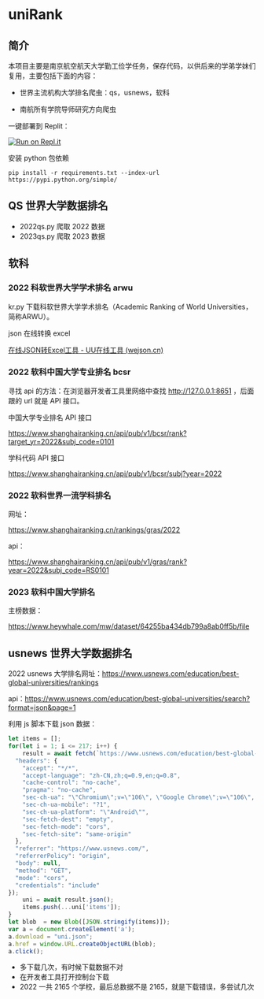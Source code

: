 # uniRank

## 简介

本项目主要是南京航空航天大学勤工俭学任务，保存代码，以供后来的学弟学妹们复用，主要包括下面的内容：

- 世界主流机构大学排名爬虫：qs，usnews，软科

- 南航所有学院导师研究方向爬虫

一键部署到 Replit：

[![Run on Repl.it](https://replit.com/badge/github/yym68686/uniRank)](https://replit.com/new/github/yym68686/uniRank)

安装 python 包依赖

```
pip install -r requirements.txt --index-url https://pypi.python.org/simple/
```

## QS 世界大学数据排名

- 2022qs.py 爬取 2022 数据
- 2023qs.py 爬取 2023 数据

## 软科

### 2022 科软世界大学学术排名 arwu

kr.py 下载科软世界大学学术排名（Academic Ranking of World Universities，简称ARWU）。

json 在线转换 excel

[在线JSON转Excel工具 - UU在线工具 (wejson.cn)](https://wejson.cn/json2excel/)

### 2022 软科中国大学专业排名 bcsr

寻找 api 的方法：在浏览器开发者工具里网络中查找 http://127.0.0.1:8651 ，后面跟的 url 就是 API 接口。

中国大学专业排名 API 接口

https://www.shanghairanking.cn/api/pub/v1/bcsr/rank?target_yr=2022&subj_code=0101

学科代码 API 接口

https://www.shanghairanking.cn/api/pub/v1/bcsr/subj?year=2022

### 2022 软科世界一流学科排名

网址：

https://www.shanghairanking.cn/rankings/gras/2022

api：

https://www.shanghairanking.cn/api/pub/v1/gras/rank?year=2022&subj_code=RS0101

### 2023 软科中国大学排名

主榜数据：

https://www.heywhale.com/mw/dataset/64255ba434db799a8ab0ff5b/file

## usnews 世界大学数据排名

2022 usnews 大学排名网址：https://www.usnews.com/education/best-global-universities/rankings

api：https://www.usnews.com/education/best-global-universities/search?format=json&page=1

利用 js 脚本下载 json 数据：

```javascript
let items = [];
for(let i = 1; i <= 217; i++) {
    result = await fetch(`https://www.usnews.com/education/best-global-universities/search?format=json&page=${i}`, {
  "headers": {
    "accept": "*/*",
    "accept-language": "zh-CN,zh;q=0.9,en;q=0.8",
    "cache-control": "no-cache",
    "pragma": "no-cache",
    "sec-ch-ua": "\"Chromium\";v=\"106\", \"Google Chrome\";v=\"106\", \"Not;A=Brand\";v=\"99\"",
    "sec-ch-ua-mobile": "?1",
    "sec-ch-ua-platform": "\"Android\"",
    "sec-fetch-dest": "empty",
    "sec-fetch-mode": "cors",
    "sec-fetch-site": "same-origin"
  },
  "referrer": "https://www.usnews.com/",
  "referrerPolicy": "origin",
  "body": null,
  "method": "GET",
  "mode": "cors",
  "credentials": "include"
});
    uni = await result.json();
    items.push(...uni['items']);
}
let blob  = new Blob([JSON.stringify(items)]);
var a = document.createElement('a');
a.download = "uni.json";
a.href = window.URL.createObjectURL(blob);
a.click();
```

- 多下载几次，有时候下载数据不对
- 在开发者工具打开控制台下载
- 2022 一共 2165 个学校，最后总数据不是 2165，就是下载错误，多尝试几次
